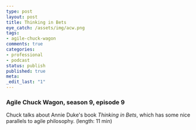 ```yaml
---
type: post
layout: post
title: Thinking in Bets
eye_catch: /assets/img/acw.png
tags:
- agile-chuck-wagon
comments: true
categories:
- professional
- podcast
status: publish
published: true
meta:
_edit_last: "1"
---
```


### Agile Chuck Wagon, season 9, episode 9

Chuck talks about Annie Duke's book _Thinking in Bets_, which has some nice parallels to agile philosophy. (length: 11 min)
